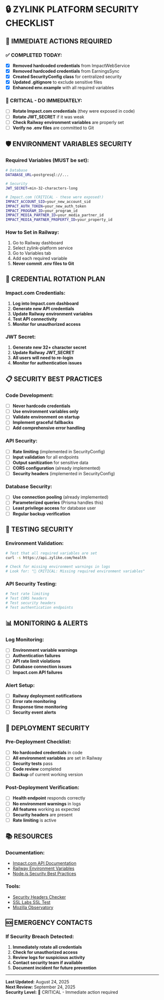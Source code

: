 # 🔒 ZYLINK PLATFORM SECURITY CHECKLIST

## 🚨 IMMEDIATE ACTIONS REQUIRED

### ✅ COMPLETED TODAY:
- [x] **Removed hardcoded credentials** from ImpactWebService
- [x] **Removed hardcoded credentials** from EarningsSync
- [x] **Created SecurityConfig class** for centralized security
- [x] **Updated .gitignore** to exclude sensitive files
- [x] **Enhanced env.example** with all required variables

### 🔴 CRITICAL - DO IMMEDIATELY:
- [ ] **Rotate Impact.com credentials** (they were exposed in code)
- [ ] **Rotate JWT_SECRET** if it was weak
- [ ] **Check Railway environment variables** are properly set
- [ ] **Verify no .env files** are committed to Git

## 🛡️ ENVIRONMENT VARIABLES SECURITY

### Required Variables (MUST be set):
```bash
# Database
DATABASE_URL=postgresql://...

# Security
JWT_SECRET=min-32-characters-long

# Impact.com (CRITICAL - these were exposed!)
IMPACT_ACCOUNT_SID=your_new_account_sid
IMPACT_AUTH_TOKEN=your_new_auth_token
IMPACT_PROGRAM_ID=your_program_id
IMPACT_MEDIA_PARTNER_ID=your_media_partner_id
IMPACT_MEDIA_PARTNER_PROPERTY_ID=your_property_id
```

### How to Set in Railway:
1. Go to Railway dashboard
2. Select zylink-platform service
3. Go to Variables tab
4. Add each required variable
5. **Never commit .env files to Git**

## 🔐 CREDENTIAL ROTATION PLAN

### Impact.com Credentials:
1. **Log into Impact.com dashboard**
2. **Generate new API credentials**
3. **Update Railway environment variables**
4. **Test API connectivity**
5. **Monitor for unauthorized access**

### JWT Secret:
1. **Generate new 32+ character secret**
2. **Update Railway JWT_SECRET**
3. **All users will need to re-login**
4. **Monitor for authentication issues**

## 📋 SECURITY BEST PRACTICES

### Code Development:
- [ ] **Never hardcode credentials**
- [ ] **Use environment variables only**
- [ ] **Validate environment on startup**
- [ ] **Implement graceful fallbacks**
- [ ] **Add comprehensive error handling**

### API Security:
- [ ] **Rate limiting** (implemented in SecurityConfig)
- [ ] **Input validation** for all endpoints
- [ ] **Output sanitization** for sensitive data
- [ ] **CORS configuration** (already implemented)
- [ ] **Security headers** (implemented in SecurityConfig)

### Database Security:
- [ ] **Use connection pooling** (already implemented)
- [ ] **Parameterized queries** (Prisma handles this)
- [ ] **Least privilege access** for database user
- [ ] **Regular backup verification**

## 🧪 TESTING SECURITY

### Environment Validation:
```bash
# Test that all required variables are set
curl -s https://api.zylike.com/health

# Check for missing environment warnings in logs
# Look for: "🚨 CRITICAL: Missing required environment variables"
```

### API Security Testing:
```bash
# Test rate limiting
# Test CORS headers
# Test security headers
# Test authentication endpoints
```

## 📊 MONITORING & ALERTS

### Log Monitoring:
- [ ] **Environment variable warnings**
- [ ] **Authentication failures**
- [ ] **API rate limit violations**
- [ ] **Database connection issues**
- [ ] **Impact.com API failures**

### Alert Setup:
- [ ] **Railway deployment notifications**
- [ ] **Error rate monitoring**
- [ ] **Response time monitoring**
- [ ] **Security event alerts**

## 🚀 DEPLOYMENT SECURITY

### Pre-Deployment Checklist:
- [ ] **No hardcoded credentials** in code
- [ ] **All environment variables** are set in Railway
- [ ] **Security tests** pass
- [ ] **Code review** completed
- [ ] **Backup** of current working version

### Post-Deployment Verification:
- [ ] **Health endpoint** responds correctly
- [ ] **No environment warnings** in logs
- [ ] **All features** working as expected
- [ ] **Security headers** are present
- [ ] **Rate limiting** is active

## 📚 RESOURCES

### Documentation:
- [Impact.com API Documentation](docs/IMPACT_API_WORKING_ENDPOINTS.md)
- [Railway Environment Variables](https://docs.railway.app/develop/variables)
- [Node.js Security Best Practices](https://nodejs.org/en/docs/guides/security/)

### Tools:
- [Security Headers Checker](https://securityheaders.com/)
- [SSL Labs SSL Test](https://www.ssllabs.com/ssltest/)
- [Mozilla Observatory](https://observatory.mozilla.org/)

## 🆘 EMERGENCY CONTACTS

### If Security Breach Detected:
1. **Immediately rotate all credentials**
2. **Check for unauthorized access**
3. **Review logs for suspicious activity**
4. **Contact security team if available**
5. **Document incident for future prevention**

---

**Last Updated:** August 24, 2025  
**Next Review:** September 24, 2025  
**Security Level:** 🔴 CRITICAL - Immediate action required
